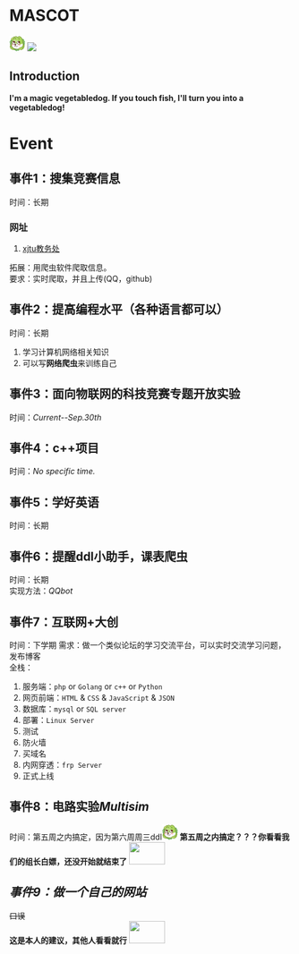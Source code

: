 # MASCOT
![vegetabledog](https://github.com/abdtyx/RepoForCommunication/blob/dev/vegetabledog.png)
<img src="https://img0.baidu.com/it/u=3538991433,3059848148&fm=26&fmt=auto">

## Introduction
__I'm a magic vegetabledog. If you touch fish, I'll turn you into a vegetabledog!__
# Event
## 事件1：搜集竞赛信息
时间：长期  
### 网址
1. [xjtu教务处](http://dean.xjtu.edu.cn)  

拓展：用爬虫软件爬取信息。  
要求：实时爬取，并且上传(QQ，github)  


## 事件2：提高编程水平（各种语言都可以）
时间：长期  
1. 学习计算机网络相关知识
2. 可以写**网络爬虫**来训练自己


## 事件3：面向物联网的科技竞赛专题开放实验
时间：_Current--Sep.30th_  
 

## 事件4：c++项目
时间：_No specific time._  


## 事件5：学好英语
时间：长期  


## 事件6：提醒ddl小助手，课表爬虫
时间：长期  
实现方法：_QQbot_  


## 事件7：互联网+大创
时间：下学期
需求：做一个类似论坛的学习交流平台，可以实时交流学习问题，发布博客  
全栈：  
1. 服务端：`php` or `Golang` or `c++` or `Python`  
2. 网页前端：`HTML` & `CSS` & `JavaScript` & `JSON`  
3. 数据库：`mysql` or `SQL server`  
4. 部署：`Linux Server`  
5. 测试  
6. 防火墙  
7. 买域名  
8. 内网穿透：`frp Server`  
9. 正式上线  


## 事件8：电路实验*Multisim*
时间：第五周之内搞定，因为第六周周三ddl![vegetabledog](https://github.com/abdtyx/RepoForCommunication/blob/dev/vegetabledog.png)
**第五周之内搞定？？？你看看我们的组长白嫖，还没开始就结束了** 
<img loading = "lazy" src="https://img0.baidu.com/it/u=3538991433,3059848148&fm=26&fmt=auto" width="64" height="40">

## *事件9：做一个自己的网站* 
~~口误~~  
**这是本人的建议，其他人看看就行** 
<img loading = "lazy" src="https://img0.baidu.com/it/u=3538991433,3059848148&fm=26&fmt=auto" width="64" height="40">
